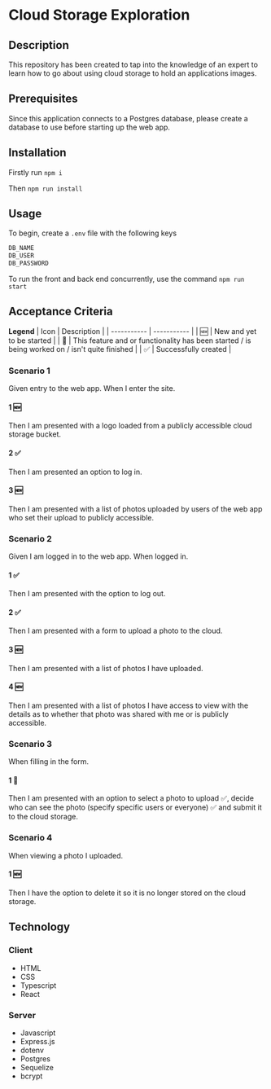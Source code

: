 # Cloud Storage Exploration

## Description
This repository has been created to tap into the knowledge of an expert to learn how to go about using cloud storage to hold an applications images.

## Prerequisites
Since this application connects to a Postgres database, please create a database to use before starting up the web app.

## Installation
Firstly run
`npm i`

Then
`npm run install`

## Usage
To begin, create a `.env` file with the following keys
```bash
DB_NAME
DB_USER
DB_PASSWORD
```

To run the front and back end concurrently, use the command
`npm run start` 

## Acceptance Criteria
**Legend**
| Icon | Description |
| ----------- | ----------- |
| 🆕 | New and yet to be started |
| 🚧 | This feature and or functionality has been started / is being worked on / isn't quite finished |
| ✅ | Successfully created |

### Scenario 1
Given entry to the web app.
When I enter the site.

#### 1 🆕
Then I am presented with a logo loaded from a publicly accessible cloud storage bucket.

#### 2 ✅
Then I am presented an option to log in.

#### 3 🆕
Then I am presented with a list of photos uploaded by users of the web app who set their upload to publicly accessible.

### Scenario 2 
Given I am logged in to the web app.
When logged in.

#### 1 ✅
Then I am presented with the option to log out.

#### 2 ✅
Then I am presented with a form to upload a photo to the cloud.

#### 3 🆕
Then I am presented with a list of photos I have uploaded.

#### 4 🆕
Then I am presented with a list of photos I have access to view with the details as to whether that photo was shared with me or is publicly accessible.

### Scenario 3
When filling in the form.

#### 1 🚧
Then I am presented with an option to select a photo to upload ✅, decide who can see the photo (specify specific users or everyone) ✅ and submit it to the cloud storage.

### Scenario 4
When viewing a photo I uploaded.

#### 1 🆕
Then I have the option to delete it so it is no longer stored on the cloud storage.

## Technology
### Client
- HTML
- CSS
- Typescript
- React

### Server
- Javascript
- Express.js
- dotenv
- Postgres
- Sequelize
- bcrypt